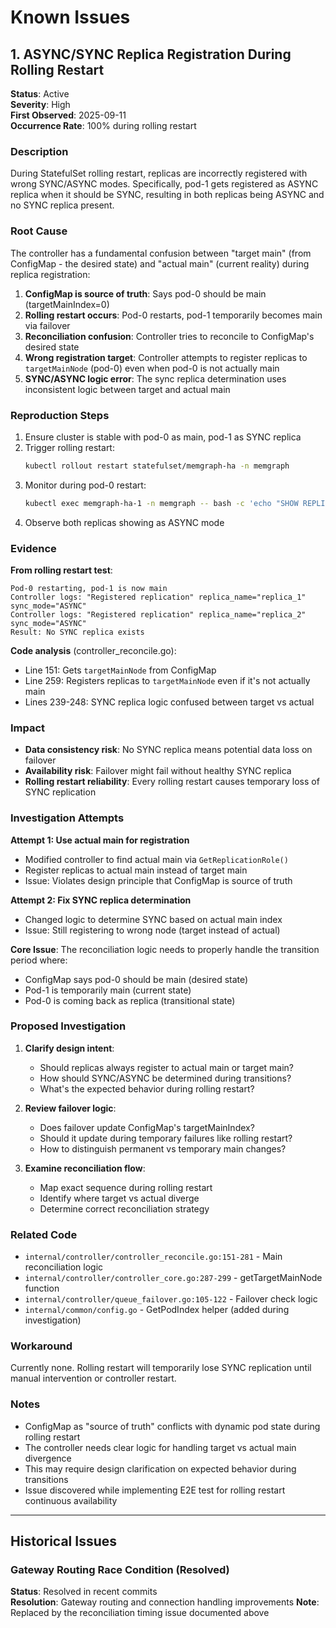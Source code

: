 # Known Issues

## 1. ASYNC/SYNC Replica Registration During Rolling Restart

**Status**: Active  
**Severity**: High  
**First Observed**: 2025-09-11  
**Occurrence Rate**: 100% during rolling restart

### Description

During StatefulSet rolling restart, replicas are incorrectly registered with wrong SYNC/ASYNC modes. Specifically, pod-1 gets registered as ASYNC replica when it should be SYNC, resulting in both replicas being ASYNC and no SYNC replica present.

### Root Cause

The controller has a fundamental confusion between "target main" (from ConfigMap - the desired state) and "actual main" (current reality) during replica registration:

1. **ConfigMap is source of truth**: Says pod-0 should be main (targetMainIndex=0)
2. **Rolling restart occurs**: Pod-0 restarts, pod-1 temporarily becomes main via failover
3. **Reconciliation confusion**: Controller tries to reconcile to ConfigMap's desired state
4. **Wrong registration target**: Controller attempts to register replicas to `targetMainNode` (pod-0) even when pod-0 is not actually main
5. **SYNC/ASYNC logic error**: The sync replica determination uses inconsistent logic between target and actual main

### Reproduction Steps

1. Ensure cluster is stable with pod-0 as main, pod-1 as SYNC replica
2. Trigger rolling restart:
   ```bash
   kubectl rollout restart statefulset/memgraph-ha -n memgraph
   ```
3. Monitor during pod-0 restart:
   ```bash
   kubectl exec memgraph-ha-1 -n memgraph -- bash -c 'echo "SHOW REPLICAS;" | mgconsole --output-format csv'
   ```
4. Observe both replicas showing as ASYNC mode

### Evidence

**From rolling restart test**:
```
Pod-0 restarting, pod-1 is now main
Controller logs: "Registered replication" replica_name="replica_1" sync_mode="ASYNC"
Controller logs: "Registered replication" replica_name="replica_2" sync_mode="ASYNC"
Result: No SYNC replica exists
```

**Code analysis** (controller_reconcile.go):
- Line 151: Gets `targetMainNode` from ConfigMap
- Line 259: Registers replicas to `targetMainNode` even if it's not actually main
- Lines 239-248: SYNC replica logic confused between target vs actual

### Impact

- **Data consistency risk**: No SYNC replica means potential data loss on failover
- **Availability risk**: Failover might fail without healthy SYNC replica
- **Rolling restart reliability**: Every rolling restart causes temporary loss of SYNC replication

### Investigation Attempts

**Attempt 1: Use actual main for registration**
- Modified controller to find actual main via `GetReplicationRole()` 
- Register replicas to actual main instead of target main
- Issue: Violates design principle that ConfigMap is source of truth

**Attempt 2: Fix SYNC replica determination**
- Changed logic to determine SYNC based on actual main index
- Issue: Still registering to wrong node (target instead of actual)

**Core Issue**: The reconciliation logic needs to properly handle the transition period where:
- ConfigMap says pod-0 should be main (desired state)
- Pod-1 is temporarily main (current state)
- Pod-0 is coming back as replica (transitional state)

### Proposed Investigation

1. **Clarify design intent**:
   - Should replicas always register to actual main or target main?
   - How should SYNC/ASYNC be determined during transitions?
   - What's the expected behavior during rolling restart?

2. **Review failover logic**:
   - Does failover update ConfigMap's targetMainIndex?
   - Should it update during temporary failures like rolling restart?
   - How to distinguish permanent vs temporary main changes?

3. **Examine reconciliation flow**:
   - Map exact sequence during rolling restart
   - Identify where target vs actual diverge
   - Determine correct reconciliation strategy

### Related Code

- `internal/controller/controller_reconcile.go:151-281` - Main reconciliation logic
- `internal/controller/controller_core.go:287-299` - getTargetMainNode function
- `internal/controller/queue_failover.go:105-122` - Failover check logic
- `internal/common/config.go` - GetPodIndex helper (added during investigation)

### Workaround

Currently none. Rolling restart will temporarily lose SYNC replication until manual intervention or controller restart.

### Notes

- ConfigMap as "source of truth" conflicts with dynamic pod state during rolling restart
- The controller needs clear logic for handling target vs actual main divergence
- This may require design clarification on expected behavior during transitions
- Issue discovered while implementing E2E test for rolling restart continuous availability

---

## Historical Issues

### Gateway Routing Race Condition (Resolved)

**Status**: Resolved in recent commits  
**Resolution**: Gateway routing and connection handling improvements
**Note**: Replaced by the reconciliation timing issue documented above